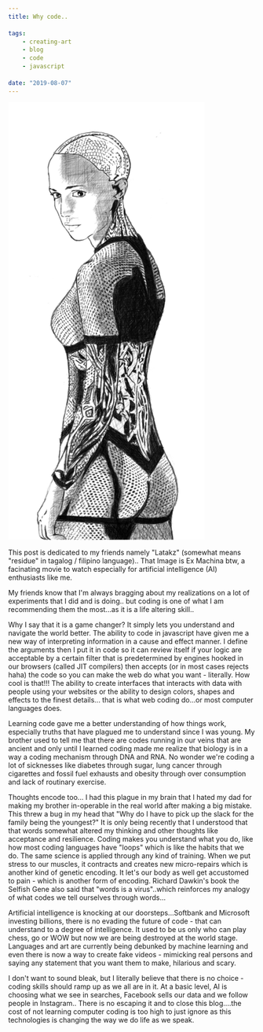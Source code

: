 ```yaml
---
title: Why code..

tags:
    - creating-art
    - blog
    - code
    - javascript	

date: "2019-08-07"
---
```


<img src="SmartSelect_20190314-213849_Autodesk SketchBook.jpg" alt="codeart" width="400px" />
<br/>

This post is dedicated to my friends namely "Latakz" (somewhat means "residue" in tagalog / filipino language).. That Image is Ex Machina btw, a facinating movie to watch especially for artificial intelligence (AI) enthusiasts like me.

My friends know that I'm always bragging about my realizations on a lot of experiments that I did and is doing.. but coding is one of what I am recommending them the most...as it is a life altering skill..

Why I say that it is a game changer? It simply lets you understand and navigate the world better. The ability to code in javascript have given me a new way of interpreting information in a cause and effect manner. I define the arguments then I put it in code so it can review itself if your logic are acceptable by a certain filter that is predetermined by engines hooked in our browsers (called JIT compilers) then accepts (or in most cases rejects haha) the code so you can make the web do what you want - literally. How cool is that!!! The ability to create interfaces that interacts with data with people using your websites or the ability to design colors, shapes and effects to the finest details... that is what web coding do...or most computer languages does. 

Learning code gave me a better understanding of how things work, especially truths that have plagued me to understand since I was young. My brother used to tell me that there are codes running in our veins that are ancient and only until I learned coding made me realize that biology is in a way a coding mechanism through DNA and RNA. No wonder we're coding a lot of sicknesses like diabetes through sugar, lung cancer through cigarettes and fossil fuel exhausts and obesity through over consumption and lack of routinary exercise. 

Thoughts encode too... I had this plague in my brain that I hated my dad for making my brother in-operable in the real world after making a big mistake. This threw a bug in my head that "Why do I have to pick up the slack for the family being the youngest?" It is only being recently that I understood that that words somewhat altered my thinking and other thoughts like acceptance and resilience. Coding makes you understand what you do, like how most coding languages have "loops" which is like the habits that we do. The same science is applied through any kind of training. When we put stress to our muscles, it contracts and creates new micro-repairs which is another kind of genetic encoding. It let's our body as well get accustomed to pain - which is another form of encoding. Richard Dawkin's book the Selfish Gene also said that "words is a virus"..which reinforces my analogy of what codes we tell ourselves through words...

Artificial intelligence is knocking at our doorsteps...Softbank and Microsoft investing billions, there is no evading the future of code - that can understand to a degree of intelligence. It used to be us only who can play chess, go or WOW but now we are being destroyed at the world stage. Languages and art are currently being debunked by machine learning and even there is now a way to create fake videos - mimicking real persons and saying any statement that you want them to make, hilarious and scary.

I don't want to sound bleak, but I literally believe that there is no choice - coding skills should ramp up as we all are in it. At a basic level, AI is choosing what we see in searches, Facebook sells our data and we follow people in Instagram.. There is no escaping it and to close this blog....the cost of not learning computer coding is too high to just ignore as this technologies is changing the way we do life as we speak.